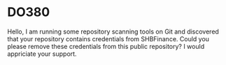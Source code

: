 # DO380
Hello, I am running some repository scanning tools on Git and discovered that your repository contains credentials from SHBFinance. Could you please remove these credentials from this public repository? I would appriciate your support.
